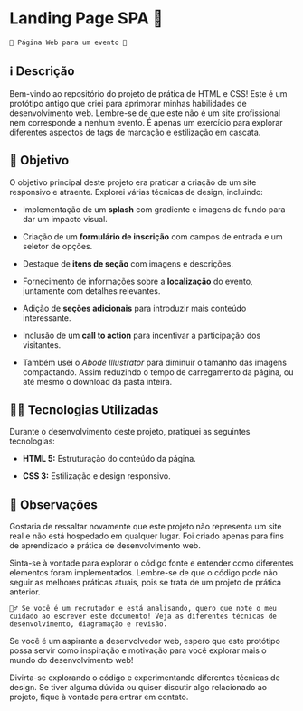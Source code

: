 # Landing Page SPA 🚀

    📅 Página Web para um evento 📆

## ℹ️ Descrição

Bem-vindo ao repositório do projeto de prática de HTML e CSS! Este é um protótipo antigo que criei para aprimorar minhas habilidades de desenvolvimento web. Lembre-se de que este não é um site profissional nem corresponde a nenhum evento. É apenas um exercício para explorar diferentes aspectos de tags de marcação e estilização em cascata.

## 🎯 Objetivo

O objetivo principal deste projeto era praticar a criação de um site responsivo e atraente. Explorei várias técnicas de design, incluindo:

- Implementação de um **splash** com gradiente e imagens de fundo para dar um impacto visual.
- Criação de um **formulário de inscrição** com campos de entrada e um seletor de opções.
- Destaque de **itens de seção** com imagens e descrições.
- Fornecimento de informações sobre a **localização** do evento, juntamente com detalhes relevantes.
- Adição de **seções adicionais** para introduzir mais conteúdo interessante.
- Inclusão de um **call to action** para incentivar a participação dos visitantes.

- Também usei o *Abode Illustrator* para diminuir o tamanho das imagens compactando. Assim reduzindo o tempo de carregamento da página, ou até mesmo o download da pasta inteira.

## 👨‍💻 Tecnologias Utilizadas

Durante o desenvolvimento deste projeto, pratiquei as seguintes tecnologias:

- **HTML 5:** Estruturação do conteúdo da página.

- **CSS 3:** Estilização e design responsivo.

## 💬 Observações

Gostaria de ressaltar novamente que este projeto não representa um site real e não está hospedado em qualquer lugar. Foi criado apenas para fins de aprendizado e prática de desenvolvimento web.

Sinta-se à vontade para explorar o código fonte e entender como diferentes elementos foram implementados. Lembre-se de que o código pode não seguir as melhores práticas atuais, pois se trata de um projeto de prática anterior.

    🙋‍♂️ Se você é um recrutador e está analisando, quero que note o meu cuidado ao escrever este documento! Veja as diferentes técnicas de desenvolvimento, diagramação e revisão.

Se você é um aspirante a desenvolvedor web, espero que este protótipo possa servir como inspiração e motivação para você explorar mais o mundo do desenvolvimento web!

Divirta-se explorando o código e experimentando diferentes técnicas de design. Se tiver alguma dúvida ou quiser discutir algo relacionado ao projeto, fique à vontade para entrar em contato.
